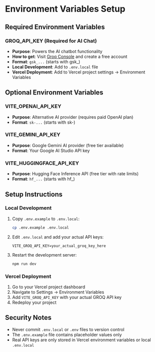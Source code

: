 # Environment Variables Setup

## Required Environment Variables

### GROQ_API_KEY (Required for AI Chat)
- **Purpose**: Powers the AI chatbot functionality
- **How to get**: Visit [Groq Console](https://console.groq.com/) and create a free account
- **Format**: `gsk_...` (starts with gsk_)
- **Local Development**: Add to `.env.local` file
- **Vercel Deployment**: Add to Vercel project settings → Environment Variables

## Optional Environment Variables

### VITE_OPENAI_API_KEY
- **Purpose**: Alternative AI provider (requires paid OpenAI plan)
- **Format**: `sk-...` (starts with sk-)

### VITE_GEMINI_API_KEY  
- **Purpose**: Google Gemini AI provider (free tier available)
- **Format**: Your Google AI Studio API key

### VITE_HUGGINGFACE_API_KEY
- **Purpose**: Hugging Face Inference API (free tier with rate limits)
- **Format**: `hf_...` (starts with hf_)

## Setup Instructions

### Local Development
1. Copy `.env.example` to `.env.local`:
   ```bash
   cp .env.example .env.local
   ```

2. Edit `.env.local` and add your actual API keys:
   ```
   VITE_GROQ_API_KEY=your_actual_groq_key_here
   ```

3. Restart the development server:
   ```bash
   npm run dev
   ```

### Vercel Deployment
1. Go to your Vercel project dashboard
2. Navigate to Settings → Environment Variables
3. Add `VITE_GROQ_API_KEY` with your actual GROQ API key
4. Redeploy your project

## Security Notes
- Never commit `.env.local` or `.env` files to version control
- The `.env.example` file contains placeholder values only
- Real API keys are only stored in Vercel environment variables or local `.env.local`
